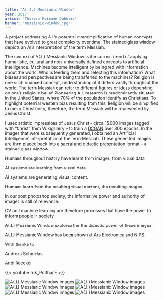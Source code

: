 ```yaml
---
title: "A(.I.) Messianic Window"
year: 2017
artist: "Theresa Reimann-Dubbers"
banner: "messianic-window.jpg"
---
```


A project addressing A.I.’s potential oversimplification of human concepts that
have evolved to great complexity over time. The stained glass window depicts an
AI’s interpretation of the term Messiah.

The context of A(.I.) Messianic Window is the current trend of applying humanistic, cultural and non-universally defined concepts to artificial intelligence. Machines become intelligent by being fed with information about the world. Who is feeding them and selecting this information? What biases and perspectives are being transferred to the machines? Religion is one such nuanced concept, understanding of it differs vastly throughout the world. The term Messiah can refer to different figures or ideas depending on one’s religious belief. Pioneering A.I. research is predominantly situated in the United States, where 70% of the population identify as Christians. To highlight potential western bias resulting from this, Religion will be simplified to mean Christianity, therefore, the term Messiah will be represented by Jesus Christ.

I used artistic impressions of Jesus Christ – circa 15,000 images tagged with “Christ” from Wikigallery – to train a [DCGAN](https://github.com/soumith/dcgan.torch) over 300 epochs. In the images that were subsequently generated, I obtained an Artificial Intelligence’ interpretation of the term Messiah. These generated images are then placed back into a sacral and didactic presentation format – a stained glass window.

Humans throughout history have learnt from images, from visual data. 

AI systems are learning from visual data.  

AI systems are generating visual content. 

Humans learn from the resulting visual content, the resulting images. 

In our post photoshop society, the informative power and authority of images is still of relevance. 

CV and machine learning are therefore processes that have the power to inform people in society. 

A(.I.) Messianic Window explores the the didactic power of these images.

A(.I.) Messianic Window has been shown at Ars Electronica and NIPS.

With thanks to 

Andreas Schmelas

Andi Rueckel

{{< youtube roK_Pc3hagE >}}

![A(.I.) Messianic Window images](01.jpg)
![A(.I.) Messianic Window images](02.jpg)
![A(.I.) Messianic Window images](03.jpg)
![A(.I.) Messianic Window images](04.jpg)
![A(.I.) Messianic Window images](05.jpg)
![A(.I.) Messianic Window images](06.jpg)

